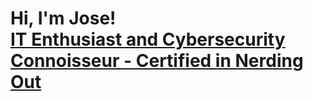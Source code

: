 <h1>Hi, I'm Jose! <br/><a href="https://www.linkedin.com/in/jose-pep-zayas/"">IT Enthusiast and Cybersecurity Connoisseur - Certified in Nerding Out</a>



